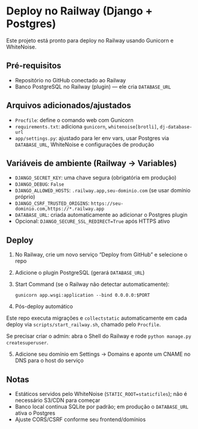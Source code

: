 # Deploy no Railway (Django + Postgres)

Este projeto está pronto para deploy no Railway usando Gunicorn e WhiteNoise.

## Pré‑requisitos

- Repositório no GitHub conectado ao Railway
- Banco PostgreSQL no Railway (plugin) — ele cria `DATABASE_URL`

## Arquivos adicionados/ajustados

- `Procfile`: define o comando web com Gunicorn
- `requirements.txt`: adiciona `gunicorn`, `whitenoise[brotli]`, `dj-database-url`
- `app/settings.py`: ajustado para ler env vars, usar Postgres via `DATABASE_URL`, WhiteNoise e configurações de produção

## Variáveis de ambiente (Railway → Variables)

- `DJANGO_SECRET_KEY`: uma chave segura (obrigatória em produção)
- `DJANGO_DEBUG`: `False`
- `DJANGO_ALLOWED_HOSTS`: `.railway.app,seu-dominio.com` (se usar domínio próprio)
- `DJANGO_CSRF_TRUSTED_ORIGINS`: `https://seu-dominio.com,https://*.railway.app`
- `DATABASE_URL`: criada automaticamente ao adicionar o Postgres plugin
- Opcional: `DJANGO_SECURE_SSL_REDIRECT=True` após HTTPS ativo

## Deploy

1. No Railway, crie um novo serviço “Deploy from GitHub” e selecione o repo
2. Adicione o plugin PostgreSQL (gerará `DATABASE_URL`)
3. Start Command (se o Railway não detectar automaticamente):
   
   `gunicorn app.wsgi:application --bind 0.0.0.0:$PORT`

4. Pós-deploy automático

Este repo executa migrações e `collectstatic` automaticamente em cada deploy via `scripts/start_railway.sh`, chamado pelo `Procfile`.

Se precisar criar o admin: abra o Shell do Railway e rode `python manage.py createsuperuser`.

5. Adicione seu domínio em Settings → Domains e aponte um CNAME no DNS para o host do serviço

## Notas

- Estáticos servidos pelo WhiteNoise (`STATIC_ROOT=staticfiles`); não é necessário S3/CDN para começar
- Banco local continua SQLite por padrão; em produção o `DATABASE_URL` ativa o Postgres
- Ajuste CORS/CSRF conforme seu frontend/domínios
